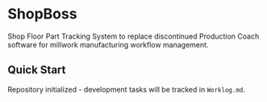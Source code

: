 # ShopBoss

Shop Floor Part Tracking System to replace discontinued Production Coach software for millwork manufacturing workflow management.

## Quick Start

Repository initialized - development tasks will be tracked in `Worklog.md`.